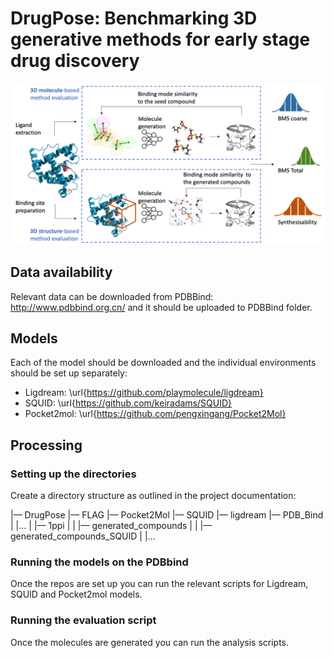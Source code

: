 # DrugPose: Benchmarking 3D generative methods for early stage drug discovery

![alt text](Images/Pipeline.png)

## Data availability

Relevant data can be downloaded from PDBBind: http://www.pdbbind.org.cn/ and it should be uploaded to PDBBind folder.

## Models

Each of the model should be downloaded and the individual environments should be set up separately:

- Ligdream: \url{https://github.com/playmolecule/ligdream}
- SQUID: \url{https://github.com/keiradams/SQUID}
- Pocket2mol: \url{https://github.com/pengxingang/Pocket2Mol}

## Processing

### Setting up the directories
Create a directory structure as outlined in the project documentation:

|–– DrugPose
|–– FLAG
|–– Pocket2Mol
|–– SQUID
|–– ligdream
|–– PDB_Bind
|  |…
|  |–– 1ppi
|  |  |–– generated_compounds
|  |  |–– generated_compounds_SQUID
|  |…

### Running the models on the PDBbind
Once the repos are set up you can run the relevant scripts for Ligdream, SQUID and Pocket2mol models.

### Running the evaluation script
Once the molecules are generated you can run the analysis scripts.

